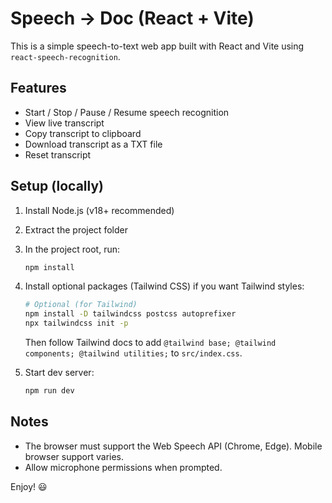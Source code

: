 # Speech → Doc (React + Vite)

This is a simple speech-to-text web app built with React and Vite using `react-speech-recognition`.

## Features
- Start / Stop / Pause / Resume speech recognition
- View live transcript
- Copy transcript to clipboard
- Download transcript as a TXT file
- Reset transcript

## Setup (locally)
1. Install Node.js (v18+ recommended)
2. Extract the project folder
3. In the project root, run:
   ```bash
   npm install
   ```
4. Install optional packages (Tailwind CSS) if you want Tailwind styles:
   ```bash
   # Optional (for Tailwind)
   npm install -D tailwindcss postcss autoprefixer
   npx tailwindcss init -p
   ```
   Then follow Tailwind docs to add `@tailwind base; @tailwind components; @tailwind utilities;` to `src/index.css`.

5. Start dev server:
   ```bash
   npm run dev
   ```

## Notes
- The browser must support the Web Speech API (Chrome, Edge). Mobile browser support varies.
- Allow microphone permissions when prompted.

Enjoy! 😃
